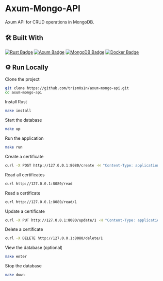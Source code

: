# Axum-Mongo-API

Axum API for CRUD operations in MongoDB.

## 🛠 Built With

[![Rust Badge](https://img.shields.io/badge/Rust-000?logo=rust&logoColor=fff&style=for-the-badge)](https://www.rust-lang.org/)
[![Axum Badge](https://img.shields.io/badge/Axum-000?logo=rust&logoColor=fff&style=for-the-badge)](https://docs.rs/axum/latest/axum/)
[![MongoDB Badge](https://img.shields.io/badge/MongoDB-47A248?logo=mongodb&logoColor=fff&style=for-the-badge)](https://www.mongodb.com/)
[![Docker Badge](https://img.shields.io/badge/Docker-2496ED?logo=docker&logoColor=fff&style=for-the-badge)](https://www.docker.com/)

## ⚙️ Run Locally

Clone the project

```bash
git clone https://github.com/tr1sm0s1n/axum-mongo-api.git
cd axum-mongo-api
```

Install Rust

```bash
make install
```

Start the database

```bash
make up
```

Run the application

```bash
make run
```

Create a certificate

```bash
curl -X POST http://127.0.0.1:8080/create -H "Content-Type: application/json" -d '{"_id": 1, "name": "Langley", "course": "9A"}'
```

Read all certificates

```bash
curl http://127.0.0.1:8080/read
```

Read a certificate

```bash
curl http://127.0.0.1:8080/read/1
```

Update a certificate

```bash
curl -X PUT http://127.0.0.1:8080/update/1 -H "Content-Type: application/json" -d '{"_id": 1, "name": "Nightingale", "course": "MBCC"}'
```

Delete a certificate

```bash
curl -X DELETE http://127.0.0.1:8080/delete/1
```

View the database (optional)

```bash
make enter
```

Stop the database

```bash
make down
```
